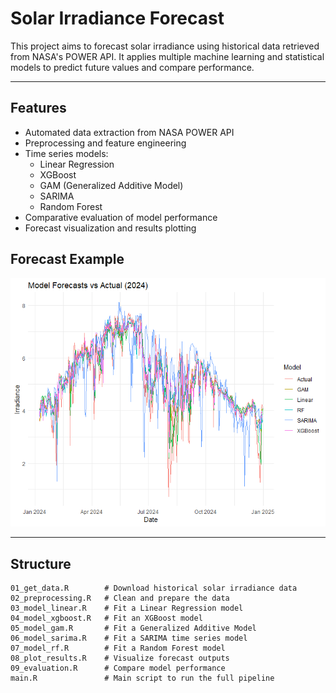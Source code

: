 # Solar Irradiance Forecast

This project aims to forecast solar irradiance using historical data retrieved from NASA's POWER API. It applies multiple machine learning and statistical models to predict future values and compare performance.

---

## Features

- Automated data extraction from NASA POWER API  
- Preprocessing and feature engineering  
- Time series models:  
  - Linear Regression  
  - XGBoost  
  - GAM (Generalized Additive Model)  
  - SARIMA  
  - Random Forest  
- Comparative evaluation of model performance  
- Forecast visualization and results plotting

## Forecast Example

![Forecast Plot](forecast_plot.png)

---

## Structure

```plaintext
01_get_data.R        # Download historical solar irradiance data  
02_preprocessing.R   # Clean and prepare the data  
03_model_linear.R    # Fit a Linear Regression model  
04_model_xgboost.R   # Fit an XGBoost model  
05_model_gam.R       # Fit a Generalized Additive Model  
06_model_sarima.R    # Fit a SARIMA time series model  
07_model_rf.R        # Fit a Random Forest model  
08_plot_results.R    # Visualize forecast outputs  
09_evaluation.R      # Compare model performance  
main.R               # Main script to run the full pipeline
